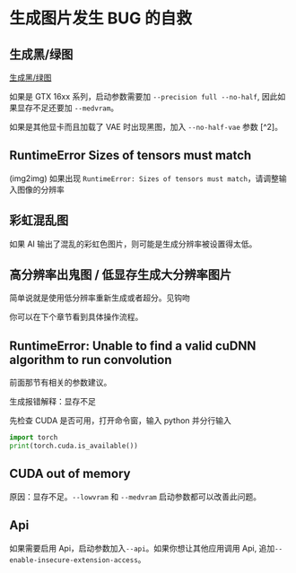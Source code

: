# 生成图片发生 BUG 的自救

## 生成黑/绿图

[生成黑/绿图](https://github.com/AUTOMATIC1111/stable-diffusion-webui/wiki/Install-and-Run-on-NVidia-GPUs)

如果是 GTX 16xx 系列，启动参数需要加 `--precision full --no-half`, 因此如果显存不足还要加 `--medvram`。

如果是其他显卡而且加载了 VAE 时出现黑图，加入 `--no-half-vae` 参数 [^2]。

## RuntimeError Sizes of tensors must match

(img2img) 如果出现 `RuntimeError: Sizes of tensors must match`，请调整输入图像的分辨率

## 彩虹混乱图

如果 AI 输出了混乱的彩虹色图片，则可能是生成分辨率被设置得太低。

## 高分辨率出鬼图 / 低显存生成大分辨率图片

简单说就是使用低分辨率重新生成或者超分。见钩吻

你可以在下个章节看到具体操作流程。

## RuntimeError: Unable to find a valid cuDNN algorithm to run convolution

前面那节有相关的参数建议。

生成报错解释：显存不足

先检查 CUDA 是否可用，打开命令窗，输入 python 并分行输入

```python
import torch
print(torch.cuda.is_available())
```

## CUDA out of memory

原因：显存不足。`--lowvram` 和 `--medvram` 启动参数都可以改善此问题。

## Api

如果需要启用 Api，启动参数加入`--api`。如果你想让其他应用调用 Api, 追加`--enable-insecure-extension-access`。
